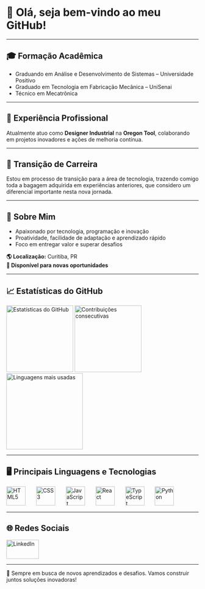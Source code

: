 <h1 align="left">👋 Olá, seja bem-vindo ao meu GitHub!</h1>

---

<h2 align="left">🎓 Formação Acadêmica</h2>

<ul>
  <li>Graduando em Análise e Desenvolvimento de Sistemas – Universidade Positivo</li>
  <li>Graduado em Tecnologia em Fabricação Mecânica – UniSenai</li>
  <li>Técnico em Mecatrônica</li>
</ul>

---

<h2 align="left">💼 Experiência Profissional</h2>

<p>
  Atualmente atuo como <strong>Designer Industrial</strong> na <strong>Oregon Tool</strong>, colaborando em projetos inovadores e ações de melhoria contínua.
</p>

---

<h2 align="left">🔄 Transição de Carreira</h2>

<p>
  Estou em processo de transição para a área de tecnologia, trazendo comigo toda a bagagem adquirida em experiências anteriores, que considero um diferencial importante nesta nova jornada.
</p>

---

<h2 align="left">🚀 Sobre Mim</h2>

<ul>
  <li>Apaixonado por tecnologia, programação e inovação</li>
  <li>Proatividade, facilidade de adaptação e aprendizado rápido</li>
  <li>Foco em entregar valor e superar desafios</li>
</ul>

<p>
  <strong>🌎 Localização:</strong> Curitiba, PR <br>
  <strong>🔗 Disponível para novas oportunidades</strong>
</p>

---

<h2 align="left">📈 Estatísticas do GitHub</h2>

<div align="left">
  <img src="https://github-readme-stats.vercel.app/api?username=Alexandre2552&hide_title=false&hide_rank=true&show_icons=true&include_all_commits=true&count_private=true&disable_animations=false&theme=dracula&locale=en&hide_border=true" height="175" alt="Estatísticas do GitHub" />
  <img src="https://streak-stats.demolab.com?user=Alexandre2552&locale=en&mode=daily&theme=dracula&hide_border=true&border_radius=5" height="175" alt="Contribuições consecutivas" />
  <img src="https://github-readme-stats.vercel.app/api/top-langs?username=Alexandre2552&locale=en&hide_title=false&layout=compact&card_width=320&langs_count=10&theme=dracula&hide_border=true" height="200" alt="Linguagens mais usadas" />
</div>

---

<h2 align="left">🖥️ Principais Linguagens e Tecnologias</h2>

<div align="left">
  <img src="https://cdn.jsdelivr.net/gh/devicons/devicon/icons/html5/html5-original.svg" height="50" alt="HTML5" />
  <img width="20" />
  <img src="https://cdn.jsdelivr.net/gh/devicons/devicon/icons/css3/css3-original.svg" height="50" alt="CSS3" />
  <img width="20" />
  <img src="https://cdn.jsdelivr.net/gh/devicons/devicon/icons/javascript/javascript-original.svg" height="50" alt="JavaScript" />
  <img width="20" />
  <img src="https://cdn.jsdelivr.net/gh/devicons/devicon/icons/react/react-original.svg" height="50" alt="React" />
  <img width="20" />
  <img src="https://cdn.jsdelivr.net/gh/devicons/devicon/icons/typescript/typescript-original.svg" height="50" alt="TypeScript" />
  <img width="20" />
  <img src="https://cdn.jsdelivr.net/gh/devicons/devicon/icons/python/python-original.svg" height="50" alt="Python" />
</div>

---

<h2 align="left">🌐 Redes Sociais</h2>

<div align="left">
  <a href="https://www.linkedin.com/in/alexandreluizalmeida/" target="_blank">
    <img src="https://raw.githubusercontent.com/maurodesouza/profile-readme-generator/master/src/assets/icons/social/linkedin/default.svg" width="85" height="50" alt="LinkedIn" />
  </a>
</div>

---

<p align="left">🚀 Sempre em busca de novos aprendizados e desafios. Vamos construir juntos soluções inovadoras!</p>
